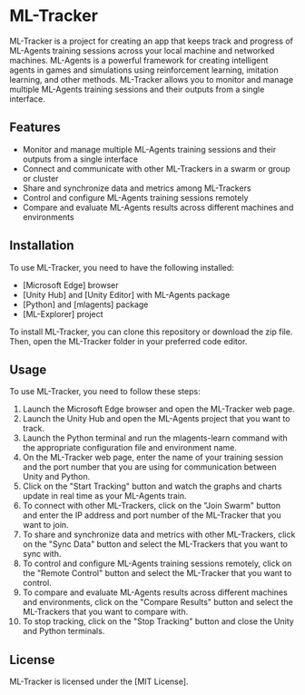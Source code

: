 # ML-Tracker

ML-Tracker is a project for creating an app that keeps track and progress of ML-Agents training sessions across your local machine and networked machines. ML-Agents is a powerful framework for creating intelligent agents in games and simulations using reinforcement learning, imitation learning, and other methods. ML-Tracker allows you to monitor and manage multiple ML-Agents training sessions and their outputs from a single interface.

## Features

- Monitor and manage multiple ML-Agents training sessions and their outputs from a single interface
- Connect and communicate with other ML-Trackers in a swarm or group or cluster
- Share and synchronize data and metrics among ML-Trackers
- Control and configure ML-Agents training sessions remotely
- Compare and evaluate ML-Agents results across different machines and environments

## Installation

To use ML-Tracker, you need to have the following installed:

- [Microsoft Edge] browser
- [Unity Hub] and [Unity Editor] with ML-Agents package
- [Python] and [mlagents] package
- [ML-Explorer] project

To install ML-Tracker, you can clone this repository or download the zip file. Then, open the ML-Tracker folder in your preferred code editor.

## Usage

To use ML-Tracker, you need to follow these steps:

1. Launch the Microsoft Edge browser and open the ML-Tracker web page.
2. Launch the Unity Hub and open the ML-Agents project that you want to track.
3. Launch the Python terminal and run the mlagents-learn command with the appropriate configuration file and environment name.
4. On the ML-Tracker web page, enter the name of your training session and the port number that you are using for communication between Unity and Python.
5. Click on the "Start Tracking" button and watch the graphs and charts update in real time as your ML-Agents train.
6. To connect with other ML-Trackers, click on the "Join Swarm" button and enter the IP address and port number of the ML-Tracker that you want to join.
7. To share and synchronize data and metrics with other ML-Trackers, click on the "Sync Data" button and select the ML-Trackers that you want to sync with.
8. To control and configure ML-Agents training sessions remotely, click on the "Remote Control" button and select the ML-Tracker that you want to control.
9. To compare and evaluate ML-Agents results across different machines and environments, click on the "Compare Results" button and select the ML-Trackers that you want to compare with.
10. To stop tracking, click on the "Stop Tracking" button and close the Unity and Python terminals.

## License

ML-Tracker is licensed under the [MIT License].
